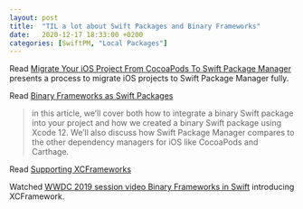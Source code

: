 ```yaml
---
layout: post
title:  "TIL a lot about Swift Packages and Binary Frameworks"
date:   2020-12-17 18:33:00 +0200
categories: [SwiftPM, "Local Packages"]
---
```

Read [Migrate Your iOS Project From CocoaPods To Swift Package Manager](https://medium.com/macoclock/migrate-your-ios-project-from-cocoapods-to-swift-package-manager-c7781a4bc172) presents a process to migrate iOS projects to Swift Package Manager fully.

Read [Binary Frameworks as Swift Packages](https://pspdfkit.com/blog/2020/binary-frameworks-as-swift-packages/)

> in this article, we’ll cover both how to integrate a binary Swift package into your project and how we created a binary Swift package using Xcode 12. We’ll also discuss how Swift Package Manager compares to the other dependency managers for iOS like CocoaPods and Carthage. 

Read [Supporting XCFrameworks](https://pspdfkit.com/blog/2020/supporting-xcframeworks/) 

Watched [WWDC 2019 session video Binary Frameworks in Swift](https://developer.apple.com/videos/play/wwdc2019/416/) introducing XCFramework.
